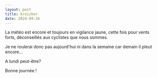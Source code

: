 ```yaml
---
layout: post
title: kreizker
date: 2024-09-26
---
```

La météo est encore et toujours en vigilance jaune, cette fois pour vents forts, déconseillés aux cyclistes que nous sommes.

Je ne roulerai donc pas aujourd'hui ni dans la semaine car demain il pleut encore...

A lundi peut-être?

Bonne journée !
